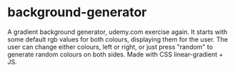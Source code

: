 # background-generator

A gradient background generator, udemy.com exercise again. It starts with some default rgb values for both colours, displaying them for the user. The user can change either colours, left or right, or just press "random" to generate random colours on both sides. Made with CSS linear-gradient + JS.
